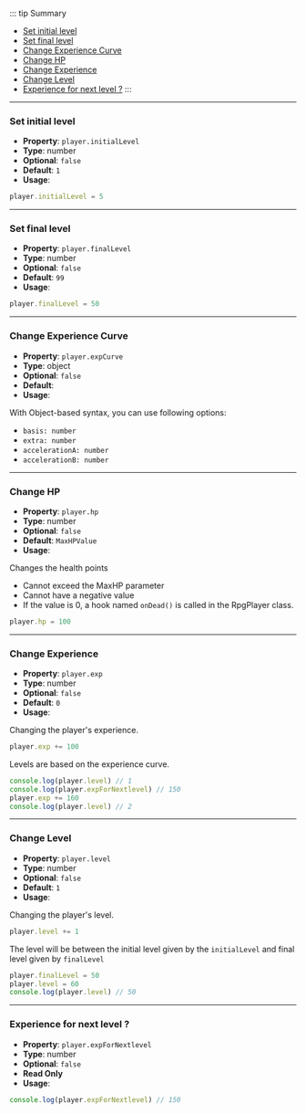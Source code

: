 ::: tip Summary
- [Set initial level](#set-initial-level)
- [Set final level](#set-final-level)
- [Change Experience Curve](#change-experience-curve)
- [Change HP](#change-hp)
- [Change Experience](#change-experience)
- [Change Level](#change-level)
- [Experience for next level ?](#experience-for-next-level-?)
:::
---
### Set initial level
- **Property**: `player.initialLevel`
- **Type**: number
- **Optional**: `false`
- **Default**: `1` 
- **Usage**:

 
```ts
player.initialLevel = 5
``` 


---
### Set final level
- **Property**: `player.finalLevel`
- **Type**: number
- **Optional**: `false`
- **Default**: `99` 
- **Usage**:

 
```ts
player.finalLevel = 50
``` 


---
### Change Experience Curve
- **Property**: `player.expCurve`
- **Type**: object
- **Optional**: `false`
- **Default**: `
` 
- **Usage**:

 
With Object-based syntax, you can use following options:
- `basis: number`
- `extra: number`
- `accelerationA: number`
- `accelerationB: number`

---
### Change HP
- **Property**: `player.hp`
- **Type**: number
- **Optional**: `false`
- **Default**: `MaxHPValue` 
- **Usage**:

 
Changes the health points
- Cannot exceed the MaxHP parameter
- Cannot have a negative value
- If the value is 0, a hook named `onDead()` is called in the RpgPlayer class.

```ts
player.hp = 100
``` 

---
### Change Experience
- **Property**: `player.exp`
- **Type**: number
- **Optional**: `false`
- **Default**: `0` 
- **Usage**:

 
Changing the player's experience. 
```ts
player.exp += 100
```

Levels are based on the experience curve.

```ts
console.log(player.level) // 1
console.log(player.expForNextlevel) // 150
player.exp += 160
console.log(player.level) // 2
```


---
### Change Level
- **Property**: `player.level`
- **Type**: number
- **Optional**: `false`
- **Default**: `1` 
- **Usage**:

 
Changing the player's level. 

```ts
player.level += 1
``` 

The level will be between the initial level given by the `initialLevel` and final level given by `finalLevel`

```ts
player.finalLevel = 50
player.level = 60 
console.log(player.level) // 50
```


---
### Experience for next level ?
- **Property**: `player.expForNextlevel`
- **Type**: number
- **Optional**: `false`
- **Read Only** 
- **Usage**:

 
```ts
console.log(player.expForNextlevel) // 150
```
